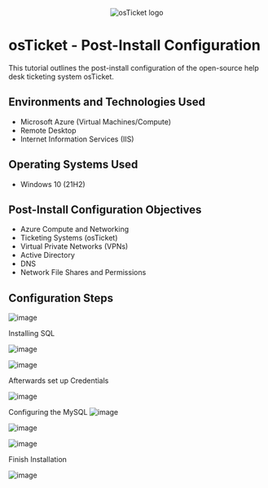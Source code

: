 <p align="center">
<img src="https://i.imgur.com/Clzj7Xs.png" alt="osTicket logo"/>
</p>

<h1>osTicket - Post-Install Configuration</h1>
This tutorial outlines the post-install configuration of the open-source help desk ticketing system osTicket.<br />



<h2>Environments and Technologies Used</h2>

- Microsoft Azure (Virtual Machines/Compute)
- Remote Desktop
- Internet Information Services (IIS)

<h2>Operating Systems Used </h2>

- Windows 10</b> (21H2)

<h2>Post-Install Configuration Objectives</h2>

- Azure Compute and Networking
- Ticketing Systems (osTicket)
- Virtual Private Networks (VPNs)
- Active Directory
- DNS
- Network File Shares and Permissions

<h2>Configuration Steps</h2>

![image](https://github.com/TechGirlEsther/post-install-config/assets/149707807/a6202139-ba25-4afa-b14d-20e8bf48db63)

Installing SQL

![image](https://github.com/TechGirlEsther/post-install-config/assets/149707807/eeb71d59-e3e0-4616-83a1-26aadab3081f)

![image](https://github.com/TechGirlEsther/post-install-config/assets/149707807/d7a28a9c-2899-4254-9a1a-08142d7820a1)

Afterwards set up Credentials

![image](https://github.com/TechGirlEsther/post-install-config/assets/149707807/a8ab417b-2056-4970-ac0a-a77c7c7c1482)

Configuring the MySQL
![image](https://github.com/TechGirlEsther/post-install-config/assets/149707807/2b32b9cd-f671-4642-a5fb-67d716124728)

![image](https://github.com/TechGirlEsther/post-install-config/assets/149707807/33facd33-a17a-493d-a3d7-136e5e5f8a76)

![image](https://github.com/TechGirlEsther/post-install-config/assets/149707807/0c28f5f9-3291-43d3-b091-4a4e428ad6f3)


Finish Installation

![image](https://github.com/TechGirlEsther/post-install-config/assets/149707807/33f11311-0f0c-447b-bfe0-d10dae94511a)








